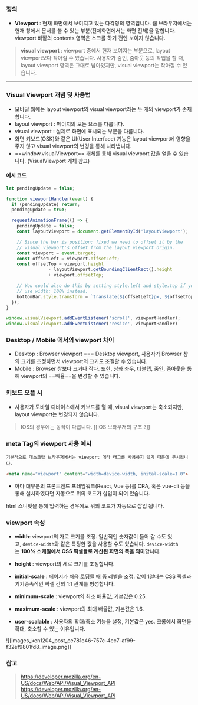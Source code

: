 
### 정의

- **Viewport** : 현재 화면에서 보여지고 있는 다각형의 영역입니다. 웹 브라우저에서는 현재 창에서 문서를 볼 수 있는 부분(전체화면에서는 화면 전체)을 말합니다. viewport 바깥의 contents 영역은 스크롤 하기 전엔 보이지 않습니다.

> **visual viewport** : viewport 중에서 현재 보여지는 부분으로, layout  viewport보다 작아질 수 있습니다.
> 사용자가 줌인, 줌아웃 등의 작업을 할 때, layout viewport 영역은 그대로 남아있지만, visual viewport는 작아질 수 있습니다. 

--- 

### Visual Viewport 개념 및 사용법

- 모바일 웹에는 layout viewport와 visual viewport라는 두 개의 viewport가 존재합니다. 
- layout viewport : 페이지의 모든 요소를 다룹니다.
- visual viewport : 실제로 화면에 표시되는 부분을 다룹니다.
- 화면 키보드(OSK)와 같은 UI(User Interface) 기능은 layout viewport에 영향을 주지 않고 visual viewport의 변경을 통해 나타냅니다.
- ==window.visualViewport== 개체를 통해 visual viewport 값을 얻을 수 있습니다. (VisualViewport 개체 참고)


#### 예시 코드 

```js 
let pendingUpdate = false;

function viewportHandler(event) {
  if (pendingUpdate) return;
  pendingUpdate = true;

  requestAnimationFrame(() => {
    pendingUpdate = false;
    const layoutViewport = document.getElementById('layoutViewport');

    // Since the bar is position: fixed we need to offset it by the
    // visual viewport's offset from the layout viewport origin.
    const viewport = event.target;
    const offsetLeft = viewport.offsetLeft;
    const offsetTop = viewport.height
                - layoutViewport.getBoundingClientRect().height
                + viewport.offsetTop;

    // You could also do this by setting style.left and style.top if you
    // use width: 100% instead.
    bottomBar.style.transform = `translate(${offsetLeft}px, ${offsetTop}px) scale(${1 / viewport.scale})`;
  });
}

window.visualViewport.addEventListener('scroll', viewportHandler);
window.visualViewport.addEventListener('resize', viewportHandler)

```

### Desktop / Mobile 에서의 viewport 차이

- Desktop : Browser viewport === Desktop viewport, 사용자가 Browser 창의 크기를 조정하면서 viewport의 크기도 조절할 수 있습니다.
- Mobile : Browser 창보다 크거나 작다. 또한, 상화 좌우, 더블탭, 줌인, 줌아웃을 통해 viewport의 ==배율==을 변경할 수 있습니다.

### 키보드 오픈 시 

- 사용자가 모바일 디바이스에서 키보드를 열 때, visual viewport는 축소되지만, layout viewport는 변경되지 않습니다. 
> IOS의 경우에는 동작이 다릅니다. [[IOS 브라우저의 구조 ?]] 


### meta Tag의 viewport 사용 예시 

	기본적으로 데스크탑 브라우저에서는 viewport 메타 태그를 사용하지 않기 때문에 무시됩니다.

```html
<meta name="viewport" content="width=device-width, inital-scale=1.0">
```
- 아마 대부분의 프론트엔드 프레임워크(React, Vue 등)를 CRA, 혹은 vue-cli 등을 통해 설치하였다면 자동으로 위의 코드가 삽입이 되어 있습니다.

html 스니펫을 통해 입력하는 경우에도 위의 코드가 자동으로 삽입 됩니다.


### viewport 속성 

-   **width**: viewport의 가로 크기를 조정. 일반적인 숫자값이 들어 갈 수도 있고, `device-width`와 같은 특정한 값을 사용할 수도 있습니다. `device-width`는 **100% 스케일에서 CSS 픽셀들로 계산된 화면의 폭을 의미**합니다.
    
-   **height** : viewport의 세로 크기를 조정합니다.
    
-   **initial-scale** : 페이지가 처음 로딩될 때 줌 레벨을 조정. 값이 1일때는 CSS 픽셀과 기기종속적인 픽셀 간의 1:1 관계를 형성합니다.
    
-   **minimum-scale** : viewport의 최소 배율값, 기본값은 0.25.
    
-   **maximum-scale** : viewport의 최대 배율값, 기본값은 1.6.
    
-   **user-scalable** : 사용자의 확대/축소 기능을 설정, 기본값은 yes.  크롬에서 화면을 확대, 축소할 수 있는 이유입니다.


![[images_ken1204_post_ce781e46-757c-4ec7-af99-f32ef9801fd8_image.png]]

### 참고 

> https://developer.mozilla.org/en-US/docs/Web/API/Visual_Viewport_API
> https://developer.mozilla.org/en-US/docs/Web/API/Visual_Viewport_API